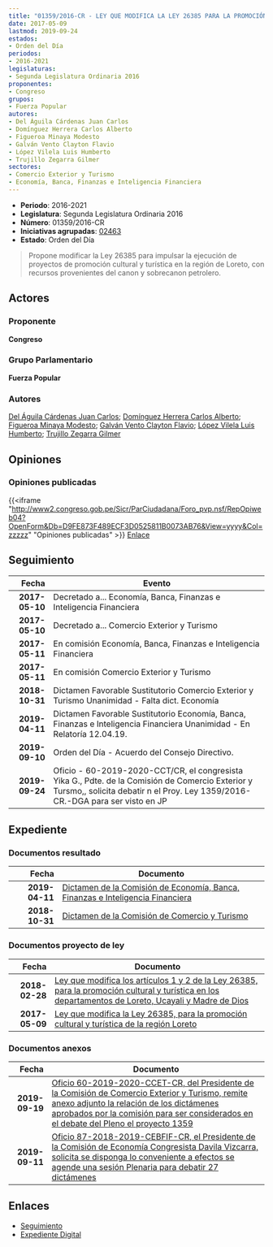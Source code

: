 ```yaml
---
title: "01359/2016-CR - LEY QUE MODIFICA LA LEY 26385 PARA LA PROMOCIÓN CULTURAL Y TURÍSTICA DE LA REGIÓN LORETO"
date: 2017-05-09
lastmod: 2019-09-24
estados:
- Orden del Día
periodos:
- 2016-2021
legislaturas:
- Segunda Legislatura Ordinaria 2016
proponentes:
- Congreso
grupos:
- Fuerza Popular
autores:
- Del Águila Cárdenas Juan Carlos
- Domínguez Herrera Carlos Alberto
- Figueroa Minaya Modesto
- Galván Vento Clayton Flavio
- López Vilela Luis Humberto
- Trujillo Zegarra Gilmer
sectores:
- Comercio Exterior y Turismo
- Economía, Banca, Finanzas e Inteligencia Financiera
---
```

- **Periodo**: 2016-2021
- **Legislatura**: Segunda Legislatura Ordinaria 2016
- **Número**: 01359/2016-CR
- **Iniciativas agrupadas**: [02463](../../02400/02463)
- **Estado**: Orden del Día

> Propone modificar la Ley 26385 para impulsar la ejecución de proyectos de promoción cultural y turística en la región de Loreto, con recursos provenientes del canon y sobrecanon petrolero.


## Actores

### Proponente

**Congreso**

### Grupo Parlamentario

**Fuerza Popular**

### Autores

[Del Águila Cárdenas Juan Carlos](mailto:mailto:jdelaguila@congreso.gob.pe); [Domínguez Herrera Carlos Alberto](mailto:mailto:cdominguez@congreso.gob.pe); [Figueroa Minaya Modesto](mailto:mailto:mfigueroam@congreso.gob.pe); [Galván Vento Clayton Flavio](mailto:mailto:cgalvan@congreso.gob.pe); [López Vilela Luis Humberto](mailto:mailto:llopezv@congreso.gob.pe); [Trujillo Zegarra Gilmer](mailto:mailto:gtrujilloz@congreso.gob.pe)

## Opiniones

### Opiniones publicadas

{{<iframe "http://www2.congreso.gob.pe/Sicr/ParCiudadana/Foro_pvp.nsf/RepOpiweb04?OpenForm&Db=D9FE873F489ECF3D0525811B0073AB76&View=yyyy&Col=zzzzz" "Opiniones publicadas" >}}
[Enlace](http://www2.congreso.gob.pe/Sicr/ParCiudadana/Foro_pvp.nsf/RepOpiweb04?OpenForm&Db=D9FE873F489ECF3D0525811B0073AB76&View=yyyy&Col=zzzzz)


## Seguimiento

| Fecha | Evento |
|------:|--------|
| **2017-05-10** | Decretado a... Economía, Banca, Finanzas e Inteligencia Financiera |
| **2017-05-10** | Decretado a... Comercio Exterior y Turismo |
| **2017-05-11** | En comisión Economía, Banca, Finanzas e Inteligencia Financiera |
| **2017-05-11** | En comisión Comercio Exterior y Turismo |
| **2018-10-31** | Dictamen Favorable Sustitutorio Comercio Exterior y Turismo Unanimidad - Falta dict. Economía |
| **2019-04-11** | Dictamen Favorable Sustitutorio Economía, Banca, Finanzas e Inteligencia Financiera Unanimidad - En Relatoría 12.04.19. |
| **2019-09-10** | Orden del Día - Acuerdo del Consejo Directivo. |
| **2019-09-24** | Oficio - 60-2019-2020-CCT/CR, el congresista Yika G., Pdte. de la Comisión de Comercio Exterior y Tursmo,, solicita debatir n el Proy. Ley 1359/2016-CR.-DGA para ser visto en JP |

## Expediente

### Documentos resultado

| Fecha | Documento |
|------:|-----------|
| **2019-04-11** | [Dictamen de la Comisión de Economía, Banca, Finanzas e Inteligencia Financiera](http://www.leyes.congreso.gob.pe/Documentos/2016_2021/Dictamenes/Proyectos_de_Ley/01359DC09MAY20190411.pdf) |
| **2018-10-31** | [Dictamen de la Comisión de Comercio y Turismo](http://www.leyes.congreso.gob.pe/Documentos/2016_2021/Dictamenes/Proyectos_de_Ley/01359DC03MAY20181031.pdf) |

### Documentos proyecto de ley

| Fecha | Documento |
|------:|-----------|
| **2018-02-28** | [Ley que modifica los artículos 1 y 2 de la Ley 26385, para la promoción cultural y turística en los departamentos de Loreto, Ucayali y Madre de Dios](http://www.leyes.congreso.gob.pe/Documentos/2016_2021/Proyectos_de_Ley_y_de_Resoluciones_Legislativas/PL0246320180228..pdf) |
| **2017-05-09** | [Ley que modifica la Ley 26385, para la promoción cultural y turística de la región Loreto](http://www.leyes.congreso.gob.pe/Documentos/2016_2021/Proyectos_de_Ley_y_de_Resoluciones_Legislativas/PL0135920170509.pdf) |

### Documentos anexos

| Fecha | Documento |
|------:|-----------|
| **2019-09-19** | [Oficio 60-2019-2020-CCET-CR, del Presidente de la Comisión de Comercio Exterior y Turismo, remite anexo adjunto la relación de los dictámenes aprobados por la comisión para ser considerados en el debate del Pleno el proyecto 1359](http://www.leyes.congreso.gob.pe/Documentos/2016_2021/Oficios/Comisiones_Ordinarias/OFICIO-60-2019-2020-CCET-CR.pdf) |
| **2019-09-11** | [Oficio 87-2018-2019-CEBFIF-CR, el Presidente de la Comisión de Economía Congresista Davila Vizcarra, solicita se disponga lo conveniente a efectos se agende una sesión Plenaria para debatir 27 dictámenes](http://www.leyes.congreso.gob.pe/Documentos/2016_2021/Oficios/Comisiones_Ordinarias/OFICIO-87-2018-2019-CEBFIF-CR.pdf) |

## Enlaces

- [Seguimiento](http://www2.congreso.gob.pe/Sicr/TraDocEstProc/CLProLey2016.nsf/f7fff46988ca05b1052578e100829cc7/d3f79524e7b1f2a10525811b006732ac?OpenDocument)
- [Expediente Digital](http://www2.congreso.gob.pe/Sicr/TraDocEstProc/Expvirt_2011.nsf/visbusqptramdoc1621/01359?opendocument)

